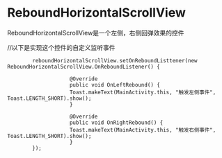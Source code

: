 # ReboundHorizontalScrollView

ReboundHorizontalScrollView是一个左侧，右侧回弹效果的控件


//以下是实现这个控件的自定义监听事件

            reboundHorizontalScrollView.setOnReboundListtener(new ReboundHorizontalScrollView.OnReboundListener() {

                        @Override
                        public void OnLeftRebound() {
                        Toast.makeText(MainActivity.this, "触发左侧事件", Toast.LENGTH_SHORT).show();
                        }

                        @Override
                        public void OnRightRebound() {
                        Toast.makeText(MainActivity.this, "触发右侧事件", Toast.LENGTH_SHORT).show();
                        }
            });
